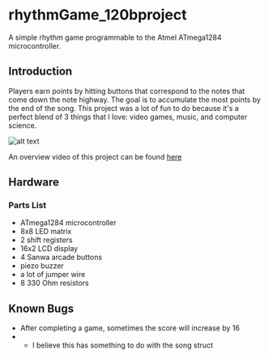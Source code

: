 # rhythmGame_120bproject
A simple rhythm game programmable to the Atmel ATmega1284 microcontroller.

## Introduction
Players earn points by hitting buttons that correspond to the notes that come down the note highway.
The goal is to accumulate the most points by the end of the song.
This project was a lot of fun to do because it's a perfect blend of 3 things that I love: video games, music, and computer science.

![alt text](https://i.imgur.com/yzIirfA.png)

An overview video of this project can be found [here](https://www.youtube.com/watch?v=D_F-ub7Tf_0)

## Hardware
### Parts List
* ATmega1284 microcontroller
* 8x8 LED matrix
* 2 shift registers
* 16x2 LCD display
* 4 Sanwa arcade buttons
* piezo buzzer
* a lot of jumper wire
* 8 330 Ohm resistors

## Known Bugs
* After completing a game, sometimes the score will increase by 16
* * I believe this has something to do with the song struct

